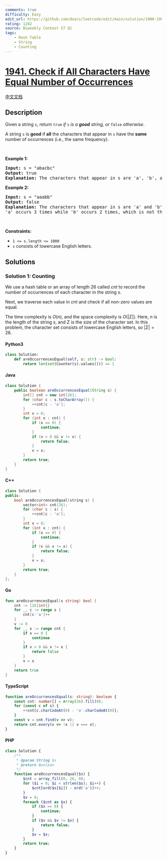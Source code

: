 ```yaml
---
comments: true
difficulty: Easy
edit_url: https://github.com/doocs/leetcode/edit/main/solution/1900-1999/1941.Check%20if%20All%20Characters%20Have%20Equal%20Number%20of%20Occurrences/README_EN.md
rating: 1242
source: Biweekly Contest 57 Q1
tags:
    - Hash Table
    - String
    - Counting
---
```


<!-- problem:start -->

# [1941. Check if All Characters Have Equal Number of Occurrences](https://leetcode.com/problems/check-if-all-characters-have-equal-number-of-occurrences)

[中文文档](/solution/1900-1999/1941.Check%20if%20All%20Characters%20Have%20Equal%20Number%20of%20Occurrences/README.md)

## Description

<!-- description:start -->

<p>Given a string <code>s</code>, return <code>true</code><em> if </em><code>s</code><em> is a <strong>good</strong> string, or </em><code>false</code><em> otherwise</em>.</p>

<p>A string <code>s</code> is <strong>good</strong> if <strong>all</strong> the characters that appear in <code>s</code> have the <strong>same</strong> number of occurrences (i.e., the same frequency).</p>

<p>&nbsp;</p>
<p><strong class="example">Example 1:</strong></p>

<pre>
<strong>Input:</strong> s = &quot;abacbc&quot;
<strong>Output:</strong> true
<strong>Explanation:</strong> The characters that appear in s are &#39;a&#39;, &#39;b&#39;, and &#39;c&#39;. All characters occur 2 times in s.
</pre>

<p><strong class="example">Example 2:</strong></p>

<pre>
<strong>Input:</strong> s = &quot;aaabb&quot;
<strong>Output:</strong> false
<strong>Explanation:</strong> The characters that appear in s are &#39;a&#39; and &#39;b&#39;.
&#39;a&#39; occurs 3 times while &#39;b&#39; occurs 2 times, which is not the same number of times.
</pre>

<p>&nbsp;</p>
<p><strong>Constraints:</strong></p>

<ul>
	<li><code>1 &lt;= s.length &lt;= 1000</code></li>
	<li><code>s</code> consists of lowercase English letters.</li>
</ul>

<!-- description:end -->

## Solutions

<!-- solution:start -->

### Solution 1: Counting

We use a hash table or an array of length $26$ called $\textit{cnt}$ to record the number of occurrences of each character in the string $s$.

Next, we traverse each value in $\textit{cnt}$ and check if all non-zero values are equal.

The time complexity is $O(n)$, and the space complexity is $O(|\Sigma|)$. Here, $n$ is the length of the string $s$, and $\Sigma$ is the size of the character set. In this problem, the character set consists of lowercase English letters, so $|\Sigma|=26$.

<!-- tabs:start -->

#### Python3

```python
class Solution:
    def areOccurrencesEqual(self, s: str) -> bool:
        return len(set(Counter(s).values())) == 1
```

#### Java

```java
class Solution {
    public boolean areOccurrencesEqual(String s) {
        int[] cnt = new int[26];
        for (char c : s.toCharArray()) {
            ++cnt[c - 'a'];
        }
        int v = 0;
        for (int x : cnt) {
            if (x == 0) {
                continue;
            }
            if (v > 0 && v != x) {
                return false;
            }
            v = x;
        }
        return true;
    }
}
```

#### C++

```cpp
class Solution {
public:
    bool areOccurrencesEqual(string s) {
        vector<int> cnt(26);
        for (char c : s) {
            ++cnt[c - 'a'];
        }
        int v = 0;
        for (int x : cnt) {
            if (x == 0) {
                continue;
            }
            if (v && v != x) {
                return false;
            }
            v = x;
        }
        return true;
    }
};
```

#### Go

```go
func areOccurrencesEqual(s string) bool {
	cnt := [26]int{}
	for _, c := range s {
		cnt[c-'a']++
	}
	v := 0
	for _, x := range cnt {
		if x == 0 {
			continue
		}
		if v > 0 && v != x {
			return false
		}
		v = x
	}
	return true
}
```

#### TypeScript

```ts
function areOccurrencesEqual(s: string): boolean {
    const cnt: number[] = Array(26).fill(0);
    for (const c of s) {
        ++cnt[c.charCodeAt(0) - 'a'.charCodeAt(0)];
    }
    const v = cnt.find(v => v);
    return cnt.every(x => !x || v === x);
}
```

#### PHP

```php
class Solution {
    /**
     * @param String $s
     * @return Boolean
     */
    function areOccurrencesEqual($s) {
        $cnt = array_fill(0, 26, 0);
        for ($i = 0; $i < strlen($s); $i++) {
            $cnt[ord($s[$i]) - ord('a')]++;
        }
        $v = 0;
        foreach ($cnt as $x) {
            if ($x == 0) {
                continue;
            }
            if ($v && $v != $x) {
                return false;
            }
            $v = $x;
        }
        return true;
    }
}
```

<!-- tabs:end -->

<!-- solution:end -->

<!-- problem:end -->
